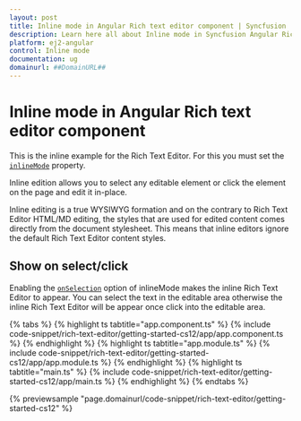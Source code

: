 ```yaml
---
layout: post
title: Inline mode in Angular Rich text editor component | Syncfusion
description: Learn here all about Inline mode in Syncfusion Angular Rich text editor component of Syncfusion Essential JS 2 and more.
platform: ej2-angular
control: Inline mode 
documentation: ug
domainurl: ##DomainURL##
---
```


# Inline mode in Angular Rich text editor component

This is the inline example for the Rich Text Editor. For this you must set the [`inlineMode`](https://ej2.syncfusion.com/angular/documentation/api/rich-text-editor/#inlinemode) property.

Inline edition allows you to select any editable element or click the element on the page and edit it in-place.

Inline editing is a true WYSIWYG formation and on the contrary to Rich Text Editor HTML/MD editing, the styles that are used for edited content comes directly from the document stylesheet. This means that inline editors ignore the default Rich Text Editor content styles.

## Show on select/click

Enabling the [`onSelection`](/rich-text-editor/api-inlineModeModel.html) option of inlineMode makes the inline Rich Text Editor to appear.  You can select the text in the editable area otherwise the inline Rich Text Editor will be appear once click into the editable area.

{% tabs %}
{% highlight ts tabtitle="app.component.ts" %}
{% include code-snippet/rich-text-editor/getting-started-cs12/app/app.component.ts %}
{% endhighlight %}
{% highlight ts tabtitle="app.module.ts" %}
{% include code-snippet/rich-text-editor/getting-started-cs12/app/app.module.ts %}
{% endhighlight %}
{% highlight ts tabtitle="main.ts" %}
{% include code-snippet/rich-text-editor/getting-started-cs12/app/main.ts %}
{% endhighlight %}
{% endtabs %}
  
{% previewsample "page.domainurl/code-snippet/rich-text-editor/getting-started-cs12" %}